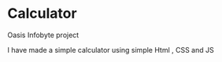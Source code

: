 # Calculator

Oasis Infobyte project 

I have made a simple calculator using simple Html , CSS and JS
